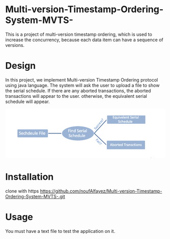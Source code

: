 # Multi-version-Timestamp-Ordering-System-MVTS-
This is a project of multi-version timestamp ordering, which is used to increase the concurrency, because each data item can have a sequence of versions. 

# Design 
In this project, we implement Multi-version Timestamp Ordering protocol using java language. The system will ask the user to upload a file to show the serial schedule. If there are any aborted transactions, the aborted transactions will appear to the user. otherwise, the equivalent serial schedule will appear.
 
<p>
  <img src="MVTS.png"/>
</p>
            
# Installation
clone with https https://github.com/noufAlfayez/Multi-version-Timestamp-Ordering-System-MVTS-.git

# Usage
You must have a text file to test the application on it.

